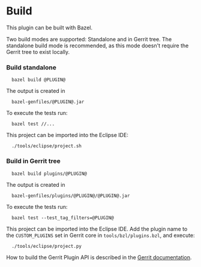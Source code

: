 Build
=====

This plugin can be built with Bazel.

Two build modes are supported: Standalone and in Gerrit tree.
The standalone build mode is recommended, as this mode doesn't require
the Gerrit tree to exist locally.

### Build standalone

```
  bazel build @PLUGIN@
```

The output is created in

```
  bazel-genfiles/@PLUGIN@.jar
```

To execute the tests run:

```
  bazel test //...
```

This project can be imported into the Eclipse IDE:

```
  ./tools/eclipse/project.sh
```

### Build in Gerrit tree

```
  bazel build plugins/@PLUGIN@
```

The output is created in

```
  bazel-genfiles/plugins/@PLUGIN@/@PLUGIN@.jar
```

To execute the tests run:

```
  bazel test --test_tag_filters=@PLUGIN@
```

This project can be imported into the Eclipse IDE.
Add the plugin name to the `CUSTOM_PLUGINS` set in
Gerrit core in `tools/bzl/plugins.bzl`, and execute:

```
  ./tools/eclipse/project.py
```

How to build the Gerrit Plugin API is described in the [Gerrit
documentation](../../../Documentation/dev-bazel.html#_extension_and_plugin_api_jar_files).
